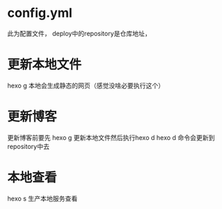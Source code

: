# config.yml 
此为配置文件， deploy中的repository是仓库地址，
# 更新本地文件
hexo g 本地会生成静态的网页（感觉没啥必要执行这个）
# 更新博客
更新博客前要先 hexo g 更新本地文件然后执行hexo d
hexo d 命令会更新到 repository中去
# 本地查看
hexo s 生产本地服务查看

